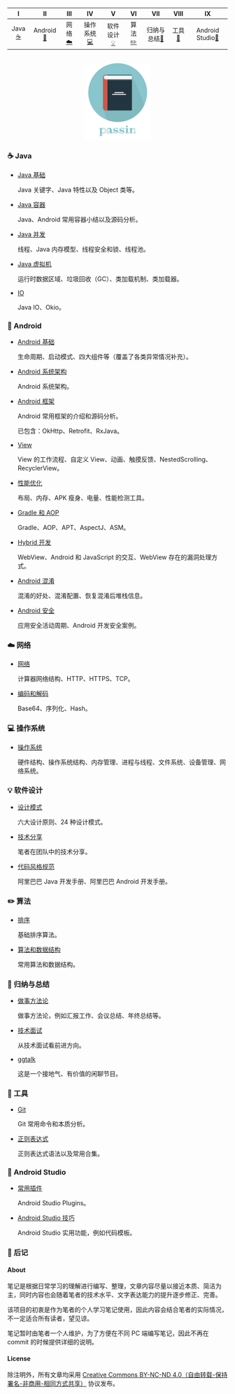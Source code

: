   
| Ⅰ | Ⅱ | Ⅲ | Ⅳ | Ⅴ | Ⅵ | Ⅶ | Ⅷ | Ⅸ |
| :---------: | :---------: | :---------: | :---------: | :---------: | :---------: | :---------: | :---------: | :---------: |
| Java[:coffee:](#coffee-java) | Android[:iphone:](#iphone-android) | 网络[:cloud:](#cloud-网络) | 操作系统[:computer:](#computer-操作系统) | 软件设计[:bulb:](#bulb-软件设计) | 算法[:pencil2:](#pencil2-算法) | 归纳与总结[:couple:](#couple-归纳与总结) | 工具[:hammer:](#hammer-工具) | Android Studio[:speak_no_evil:](#speak_no_evil-android-studio)|
    

<br>
<div align="center">
    <img src="pictures//LogoMakr_3qozGk.png" width="150px">
</div>


### :coffee: Java 

- [Java 基础](./notes/Java%20基础.md)

  Java 关键字、Java 特性以及 Object 类等。

- [Java 容器](./notes/Java%20容器.md)

  Java、Android 常用容器小结以及源码分析。

- [Java 并发](./notes/Java%20并发.md)

  线程、Java 内存模型、线程安全和锁、线程池。

- [Java 虚拟机](./notes/Java%20虚拟机.md)

  运行时数据区域、垃圾回收（GC）、类加载机制、类加载器。

- [IO](./notes/IO.md)

  Java IO、Okio。

### :iphone: Android 

- [Android 基础](./notes/Android%20基础.md)

  生命周期、启动模式、四大组件等（覆盖了各类异常情况补充）。

- [Android 系统架构](./notes/Android%20系统架构.md)

  Android 系统架构。

- [Android 框架](./notes/Android%20常用框架.md)

  Android 常用框架的介绍和源码分析。

  已包含：OkHttp、Retrofit、RxJava。

- [View](./notes/View.md)

  View 的工作流程、自定义 View、动画、触摸反馈、NestedScrolling、RecyclerView。

- [性能优化](./notes/性能优化.md)

  布局、内存、APK 瘦身、电量、性能检测工具。

- [Gradle 和 AOP](./notes/Gradle%20和%20AOP.md)

  Gradle、AOP、APT、AspectJ、ASM。

- [Hybrid 开发](./notes/hybrid%20开发.md)

  WebView、Android 和 JavaScript 的交互、WebView 存在的漏洞处理方式。

- [Android 混淆](./notes/Android%20混淆.md)
  
  混淆的好处、混淆配置、恢复混淆后堆栈信息。

- [Android 安全](./notes/Android%20安全.md)
  
  应用安全活动周期、Android 开发安全案例。

### :cloud: 网络 

- [网络](./notes/网络.md)

  计算器网络结构、HTTP、HTTPS、TCP。

- [编码和解码](./notes/编码和解码.md)

  Base64、序列化、Hash。

### :computer: 操作系统

- [操作系统](./notes/操作系统.md)

  硬件结构、操作系统结构、内存管理、进程与线程、文件系统、设备管理、网络系统。

### :bulb: 软件设计

- [设计模式](./notes/设计模式.md)

  六大设计原则、24 种设计模式。

- [技术分享](./notes/技术分享.md)

  笔者在团队中的技术分享。

- [代码风格规范](./notes/代码风格规范.md)

  阿里巴巴 Java 开发手册、阿里巴巴 Android 开发手册。

### :pencil2: 算法 

- [排序](./notes/排序算法.md)

  基础排序算法。

- [算法和数据结构](./notes/算法和数据结构.md)

  常用算法和数据结构。
  
### :couple: 归纳与总结

- [做事方法论](./notes/做事方法论.md)

  做事方法论，例如汇报工作、会议总结、年终总结等。

- [技术面试](./notes/技术面试.md)

  从技术面试看前进方向。

- [ggtalk](https://talk.swift.gg/)

  这是一个接地气、有价值的闲聊节目。
  
### :hammer: 工具 

- [Git](./notes/Git.md)

  Git 常用命令和本质分析。

- [正则表达式](./notes/正则表达式.md)

  正则表达式语法以及常用合集。

### :speak_no_evil: Android Studio 

- [常用插件](./notes/Android%20Studio%20Plugins.md)

  Android Studio Plugins。

- [Android Studio 技巧](./notes/Android%20Studio%20实用技巧.md)

  Android Studio 实用功能，例如代码模板。

### :memo: 后记 

#### About

笔记是根据日常学习的理解进行编写、整理，文章内容尽量以接近本质、简洁为主，同时内容也会随着笔者的技术水平、文字表达能力的提升逐步修正、完善。

该项目的初衷是作为笔者的个人学习笔记使用，因此内容会结合笔者的实际情况，不一定适合所有读者，望见谅。

笔记暂时由笔者一个人维护，为了方便在不同 PC 端编写笔记，因此不再在 commit 的时候提供详细的说明。

#### License

除注明外，所有文章均采用 [Creative Commons BY-NC-ND 4.0（自由转载-保持署名-非商用-相同方式共享）](https://creativecommons.org/licenses/by-nc-sa/4.0/deed.zh) 协议发布。

